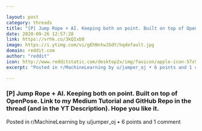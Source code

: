 ```yaml
---

layout: post
category: threads
title: "[P] Jump Rope + AI. Keeping both on point. Built on top of OpenPose. Link to my Medium Tutorial and GitHub Repo in the thread (and in the YT Description). Hope you like it."
date: 2020-09-26 12:57:28
link: https://vrhk.co/3kQIxb0
image: https://i.ytimg.com/vi/gEhNntwJSdY/hqdefault.jpg
domain: reddit.com
author: "reddit"
icon: http://www.redditstatic.com/desktop2x/img/favicon/apple-icon-57x57.png
excerpt: "Posted in r/MachineLearning by u/jumper_oj • 6 points and 1 comment"

---
```


### [P] Jump Rope + AI. Keeping both on point. Built on top of OpenPose. Link to my Medium Tutorial and GitHub Repo in the thread (and in the YT Description). Hope you like it.

Posted in r/MachineLearning by u/jumper_oj • 6 points and 1 comment